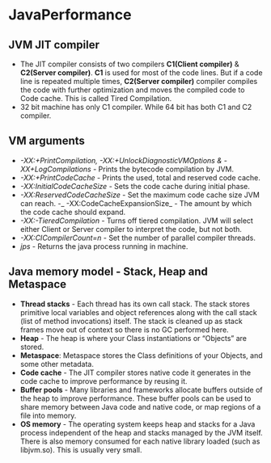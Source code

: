 # JavaPerformance
## JVM JIT compiler
  - The JIT compiler consists of two compilers **C1(Client compiler)** & **C2(Server compiler)**. **C1** is used for most of the code lines. But if a code line is repeated multiple times, **C2(Server compiler)** compiler compiles the code with further optimization and moves the compiled code to Code cache. This is called Tired Compilation.
  - 32 bit machine has only C1 compiler. While 64 bit has both C1 and C2 compiler.
  
## VM arguments
  - _-XX:+PrintCompilation, -XX:+UnlockDiagnosticVMOptions & -XX+LogCompilations_ - Prints the bytecode compilation by JVM.
  - _-XX:+PrintCodeCache_ - Prints the used, total and reserved code cache.
  - _-XX:InitialCodeCacheSize_ - Sets the code cache during initial phase.
  - _-XX:ReservedCodeCacheSize_ - Set the maximum code cache size JVM can reach.
  -_ -XX:CodeCacheExpansionSize_ - The amount by which the code cache should expand.
  - _-XX:-TieredCompilation_ - Turns off tiered compilation. JVM will select either Client or Server compiler to interpret the code, but not both.
  - _-XX:CICompilerCount=n_ - Set the number of parallel compiler threads.
  - _jps_ - Returns the java process running in machine.


## Java memory model - Stack, Heap and Metaspace
 - **Thread stacks** - Each thread has its own call stack. The stack stores primitive local variables and object references along with the call stack (list of method invocations) itself. The stack is cleaned up as stack frames move out of context so there is no GC performed here.
 - **Heap** - The heap is where your Class instantiations or “Objects” are stored.
 - **Metaspace**: Metaspace stores the Class definitions of your Objects, and some other metadata.
 - **Code cache** - The JIT compiler stores native code it generates in the code cache to improve performance by reusing it.
 - **Buffer pools** - Many libraries and frameworks allocate buffers outside of the heap to improve performance. These buffer pools can be used to share memory between Java code and native code, or map regions of a file into memory.
 - **OS memory** - The operating system keeps heap and stacks for a Java process independent of the heap and stacks managed by the JVM itself. There is also memory consumed for each native library loaded (such as libjvm.so). This is usually very small.
  
  
  
  
